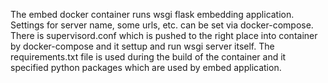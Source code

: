 The embed docker container runs wsgi flask embedding application. Settings for server name, some urls, etc. can be set via docker-compose. There is supervisord.conf which is pushed to the right place into container by docker-compose and it settup and run wsgi server itself.
The requirements.txt file is used during the build of the container and it specified python packages which are used by embed application.
